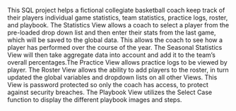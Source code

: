 This SQL project helps a fictional collegiate basketball coach keep track of their players individual game statistics, team statistics, practice logs, roster, and playbook. The Statistics View allows a coach to select a player from the pre-loaded drop down list and then enter their stats from the last game, which will be saved to the global data. This allows the coach to see how a player has performed over the course of the year. The Seasonal Statistics View will then take aggregate data into account and add it to the team’s overall percentages.The Practice View allows practice logs to be viewed by player. The Roster View allows the ability to add players to the roster, in turn updated the global variables and dropdown lists on all other Views. This View is password protected so only the coach has access, to protect against security breaches. The Playbook View utilizes the Select Case function to display the different playbook images and steps.
